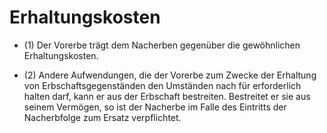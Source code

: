 # Erhaltungskosten

- (1) Der Vorerbe trägt dem Nacherben gegenüber die gewöhnlichen Erhaltungskosten.

- (2) Andere Aufwendungen, die der Vorerbe zum Zwecke der Erhaltung von Erbschaftsgegenständen den Umständen nach für erforderlich halten darf, kann er aus der Erbschaft bestreiten. Bestreitet er sie aus seinem Vermögen, so ist der Nacherbe im Falle des Eintritts der Nacherbfolge zum Ersatz verpflichtet.

